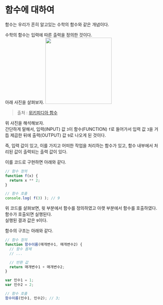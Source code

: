 # 함수에 대하여
함수는 우리가 흔히 알고있는 수학의 함수와 같은 개념이다.

수학의 함수는 입력에 따른 출력을 정의한 것이다.  
아래 사진을 살펴보자.
<img width="217" src="https://user-images.githubusercontent.com/56839474/150172751-986afec9-0941-43e0-88bf-528313b9ee08.png">  

> 출처 : [위키피디아 함수](https://ca.m.wikipedia.org/wiki/Fitxer:Function_machine5.svg)

위 사진을 해석해보자.  
간단하게 말해서, 입력(INPUT) 값 ```3```이 함수(FUNCTION) ```f```로 들어가서 입력 값 ```3```을 거듭 제곱한 뒤에 출력(OUTPUT) 값 ```9```로 나오게 된 것이다.  

즉, 입력 값이 있고, 이를 가지고 어떠한 작업을 처리하는 함수가 있고, 함수 내부에서 처리된 값이 출력되는 출력 값이 있다.

이를 코드로 구현하면 아래와 같다.
```js
// 함수 정의
function f(x) {
  return x ** 2;
}

// 함수 호출
console.log( f(3) ); // 9
```

위 코드를 살펴보면, 윗 부분에서 함수를 정의하였고 아랫 부분에서 함수를 호출하였다.  
함수가 호출되면 실행된다.  
실행된 결과 값은 ```9```이다.

함수의 구조는 아래와 같다.
```js
// 함수 정의
function 함수이름(매개변수1, 매개변수2) {
  // 함수 몸체
  // ...

  // 반환 값
  return 매개변수1 + 매개변수2;
}

var 인수1 = 1;
var 인수2 = 2;

// 함수 호출
함수이름(인수1, 인수2); // 3;
```